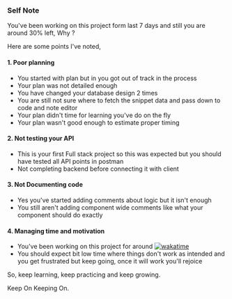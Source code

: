 ### Self Note

You've been working on this project form last 7 days and still you are around 30% left, Why ?

Here are some points I've noted,

#### 1. Poor planning

- You started with plan but in you got out of track in the process
- Your plan was not detailed enough
- You have changed your database design 2 times
- You are still not sure where to fetch the snippet data and pass down to code and note editor
- Your plan didn't time for learning you've do on the fly
- Your plan wasn't good enough to estimate proper timing

#### 2. Not testing your API

- This is your first Full stack project so this was expected but you should have tested all API points in postman
- Not completing backend before connecting it with client

#### 3. Not Documenting code

- Yes you've started adding comments about logic but it isn't enough
- You still aren't adding component wide comments like what your component should do exactly

#### 4. Managing time and motivation

- You've been working on this project for around [![wakatime](https://wakatime.com/badge/user/92c874b6-2a49-4aeb-a7d9-b52db9247eb7/project/079008b2-c124-4051-9146-9a3c4eb37c94.svg)](https://wakatime.com/badge/user/92c874b6-2a49-4aeb-a7d9-b52db9247eb7/project/079008b2-c124-4051-9146-9a3c4eb37c94)
- You should expect bit low time where things don't work as intended and you get frustrated but keep going, once it will work you'll rejoice

So, keep learning, keep practicing and keep growing.

Keep On Keeping On.
